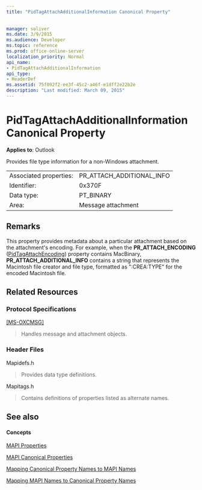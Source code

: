 ```yaml
---
title: "PidTagAttachAdditionalInformation Canonical Property"
 
 
manager: soliver
ms.date: 3/9/2015
ms.audience: Developer
ms.topic: reference
ms.prod: office-online-server
localization_priority: Normal
api_name:
- PidTagAttachAdditionalInformation
api_type:
- HeaderDef
ms.assetid: 75f092f2-ee3f-45c2-a46f-e1dff2e22b2e
description: "Last modified: March 09, 2015"
---
```


# PidTagAttachAdditionalInformation Canonical Property

  
  
**Applies to**: Outlook 
  
Provides file type information for a non-Windows attachment.
  
|||
|:-----|:-----|
|Associated properties:  <br/> |PR_ATTACH_ADDITIONAL_INFO  <br/> |
|Identifier:  <br/> |0x370F  <br/> |
|Data type:  <br/> |PT_BINARY  <br/> |
|Area:  <br/> |Message attachment  <br/> |
   
## Remarks

This property provides metadata about a particular attachment based on the attachment's encoding. For example, when the **PR_ATTACH_ENCODING** ([PidTagAttachEncoding](pidtagattachencoding-canonical-property.md)) property contains MacBinary, **PR_ATTACH_ADDITIONAL_INFO** contains a string that represents the Macintosh file creator and file type, formatted as ":CREA:TYPE" for the encoded Macintosh file. 
  
## Related Resources

### Protocol Specifications

[[MS-OXCMSG]](http://msdn.microsoft.com/library/7fd7ec40-deec-4c06-9493-1bc06b349682%28Office.15%29.aspx)
  
> Handles message and attachment objects.
    
### Header Files

Mapidefs.h
  
> Provides data type definitions.
    
Mapitags.h
  
> Contains definitions of properties listed as alternate names.
    
## See also

#### Concepts

[MAPI Properties](mapi-properties.md)
  
[MAPI Canonical Properties](mapi-canonical-properties.md)
  
[Mapping Canonical Property Names to MAPI Names](mapping-canonical-property-names-to-mapi-names.md)
  
[Mapping MAPI Names to Canonical Property Names](mapping-mapi-names-to-canonical-property-names.md)

